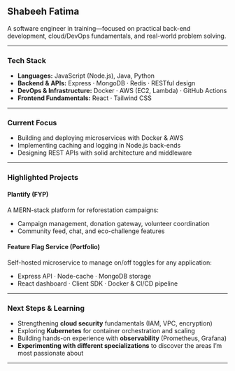 ## Shabeeh Fatima

A software engineer in training—focused on practical back-end development, cloud/DevOps fundamentals, and real-world problem solving.

---

### Tech Stack

- **Languages:** JavaScript (Node.js), Java, Python  
- **Backend & APIs:** Express · MongoDB · Redis · RESTful design  
- **DevOps & Infrastructure:** Docker · AWS (EC2, Lambda) · GitHub Actions  
- **Frontend Fundamentals:** React · Tailwind CSS  

---

### Current Focus

- Building and deploying microservices with Docker & AWS  
- Implementing caching and logging in Node.js back-ends  
- Designing REST APIs with solid architecture and middleware  

---

### Highlighted Projects

#### Plantify (FYP)  
A MERN-stack platform for reforestation campaigns:  
- Campaign management, donation gateway, volunteer coordination  
- Community feed, chat, and eco-challenge features  

#### Feature Flag Service (Portfolio)  
Self-hosted microservice to manage on/off toggles for any application:  
- Express API · Node-cache · MongoDB storage  
- React dashboard · Client SDK · Docker & CI/CD pipeline  


---

### Next Steps & Learning

- Strengthening **cloud security** fundamentals (IAM, VPC, encryption)  
- Exploring **Kubernetes** for container orchestration and scaling  
- Building hands-on experience with **observability** (Prometheus, Grafana)
- **Experimenting with different specializations** to discover the areas I’m most passionate about  
---



